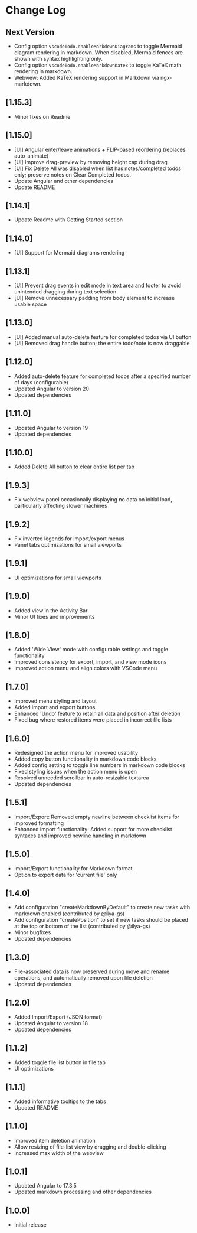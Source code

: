 # Change Log

## Next Version

- Config option `vscodeTodo.enableMarkdownDiagrams` to toggle Mermaid diagram rendering in markdown. When disabled, Mermaid fences are shown with syntax highlighting only.
- Config option `vscodeTodo.enableMarkdownKatex` to toggle KaTeX math rendering in markdown.
- Webview: Added KaTeX rendering support in Markdown via ngx-markdown.

##  [1.15.3]

- Minor fixes on Readme

## [1.15.0]

- [UI] Angular enter/leave animations + FLIP-based reordering (replaces auto-animate)
- [UI] Improve drag-preview by removing height cap during drag
- [UI] Fix Delete All was disabled when list has notes/completed todos only; preserve notes on Clear Completed todos.
- Update Angular and other dependencies
- Update README

## [1.14.1]

- Update Readme with Getting Started section

## [1.14.0]

- [UI] Support for Mermaid diagrams rendering

## [1.13.1]

- [UI] Prevent drag events in edit mode in text area and footer to avoid unintended dragging during text selection
- [UI] Remove unnecessary padding from body element to increase usable space

## [1.13.0]

- [UI] Added manual auto-delete feature for completed todos via UI button
- [UI] Removed drag handle button; the entire todo/note is now draggable

## [1.12.0]

- Added auto-delete feature for completed todos after a specified number of days (configurable)
- Updated Angular to version 20
- Updated dependencies

## [1.11.0]

- Updated Angular to version 19
- Updated dependencies

## [1.10.0]

- Added Delete All button to clear entire list per tab

## [1.9.3]

- Fix webview panel occasionally displaying no data on initial load, particularly affecting slower machines

## [1.9.2]

- Fix inverted legends for import/export menus
- Panel tabs optimizations for small viewports

## [1.9.1]

- UI optimizations for small viewports

## [1.9.0]

- Added view in the Activity Bar
- Minor UI fixes and improvements

## [1.8.0]

- Added 'Wide View' mode with configurable settings and toggle functionality
- Improved consistency for export, import, and view mode icons
- Improved action menu and align colors with VSCode menu

## [1.7.0]

- Improved menu styling and layout
- Added import and export buttons
- Enhanced 'Undo' feature to retain all data and position after deletion
- Fixed bug where restored items were placed in incorrect file lists

## [1.6.0]

- Redesigned the action menu for improved usability
- Added copy button functionality in markdown code blocks
- Added config setting to toggle line numbers in markdown code blocks
- Fixed styling issues when the action menu is open
- Resolved unneeded scrollbar in auto-resizable textarea
- Updated dependencies

## [1.5.1]

- Import/Export: Removed empty newline between checklist items for improved formatting
- Enhanced import functionality: Added support for more checklist syntaxes and improved newline handling in markdown

## [1.5.0]

- Import/Export functionality for Markdown format.
- Option to export data for 'current file' only

## [1.4.0]

- Add configuration "createMarkdownByDefault" to create new tasks with markdown enabled (contributed by @ilya-gs)
- Add configuration "createPosition" to set if new tasks should be placed at the top or bottom of the list (contributed by @ilya-gs)
- Minor bugfixes
- Updated dependencies

## [1.3.0]

- File-associated data is now preserved during move and rename operations, and automatically removed upon file deletion
- Updated dependencies

## [1.2.0]

- Added Import/Export (JSON format)
- Updated Angular to version 18
- Updated dependencies

## [1.1.2]

- Added toggle file list button in file tab
- UI optimizations

## [1.1.1]

- Added informative tooltips to the tabs
- Updated README

## [1.1.0]

- Improved item deletion animation
- Allow resizing of file-list view by dragging and double-clicking
- Increased max width of the webview

## [1.0.1]

- Updated Angular to 17.3.5
- Updated markdown processing and other dependencies

## [1.0.0]

- Initial release
